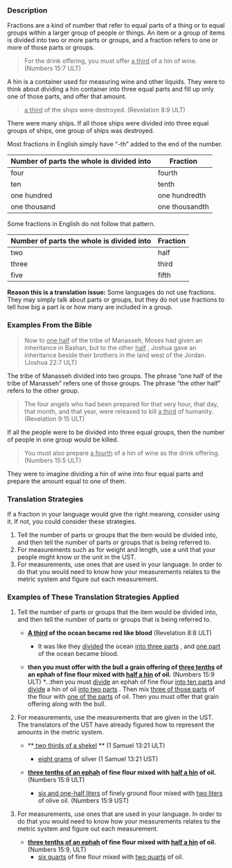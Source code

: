 

### Description

Fractions are a kind of number that refer to equal parts of a thing or to equal groups within a larger group of people or things.  An item or a group of items is divided into two or more parts or groups, and a fraction refers to one or more of those parts or groups.
> For the drink offering, you must offer <u> a third</u> of a hin of wine. (Numbers 15:7 ULT)

A hin is a container used for measuring wine and other liquids. They were to think about dividing a hin container into three equal parts and fill up only one of those parts, and offer that amount.
> <u> a third</u> of the ships were destroyed. (Revelation 8:9 ULT)

There were many ships. If all those ships were divided into three equal groups of ships, one group of ships was destroyed.

Most fractions in English simply have “-th” added to the end of the number.

| Number of parts the whole is divided into | Fraction  |
| -------- | -------- |
| four | fourth |
| ten | tenth |
| one hundred | one hundredth |
| one thousand | one thousandth |


Some fractions in English do not follow that pattern.

| Number of parts the whole is divided into | Fraction  |
| -------- | -------- |
| two | half |
| three | third |
| five | fifth |



**Reason this is a translation issue:** Some languages do not use fractions. They may simply talk about parts or groups, but they do not use fractions to tell how big a part is or how many are included in a group.

### Examples From the Bible

> Now to <u> one half</u> of the tribe of Manasseh, Moses had given an inheritance in Bashan, but to the other <u> half</u> , Joshua gave an inheritance beside their brothers in the land west of the Jordan.  (Joshua 22:7 ULT)

The tribe of Manasseh divided into two groups.  The phrase “one half of the tribe of Manasseh” refers one of those groups. The phrase “the other half” refers to the other group.
> The four angels who had been prepared for that very hour, that day, that month, and that year, were released to kill <u> a third</u> of humanity. (Revelation 9:15 ULT)

If all the people were to be divided into three equal groups, then the number of people in one group would be killed.
> You must also prepare <u> a fourth</u> of a hin of wine as the drink offering. (Numbers 15:5 ULT)

They were to imagine dividing a hin of wine into four equal parts and prepare the amount equal to one of them.

### Translation Strategies

If a fraction in your language would give the right meaning, consider using it. If not, you could consider these strategies.

1. Tell the number of parts or groups that the item would be divided into, and then tell the number of parts or groups that is being referred to.
1. For measurements such as for weight and length, use a unit that your people might know or the unit in the UST.
1. For measurements, use ones that are used in your language. In order to do that you would need to know how your measurements relates to the metric system and figure out each measurement.

### Examples of These Translation Strategies Applied

1. Tell the number of parts or groups that the item would be divided into, and then tell the number of parts or groups that is being referred to.

    * **<u> A third</u> of the ocean became red like blood**  (Revelation 8:8 ULT)
        * It was like they <u> divided</u> the ocean <u> into three parts</u> , and <u> one part</u> of the ocean became blood.

    * **then you must offer with the bull a grain offering of <u> three tenths</u> of an ephah of fine flour mixed with <u> half a hin</u> of oil.**  (Numbers 15:9 ULT)
      *…then you must <u> divide</u> an ephah of fine flour <u> into ten parts</u> and <u> divide</u> a hin of oil <u> into two parts</u> . Then mix <u> three of those parts</u> of the flour with <u> one of the parts</u> of oil. Then you must offer that grain offering along with the bull.

1. For measurements, use the measurements that are given in the UST. The translators of the UST have already figured how to represent the amounts in the metric system.

    * **<u> two thirds of a shekel</u> **  (1 Samuel 13:21 ULT)
        * <u> eight grams</u> of silver (1 Samuel 13:21 UST)

    * **<u> three tenths of an ephah</u> of fine flour mixed with <u> half a hin</u> of oil.**  (Numbers 15:9 ULT)
        * <u> six and one-half liters</u> of finely ground flour mixed with <u> two liters</u> of olive oil. (Numbers 15:9 UST)

1. For measurements, use ones that are used in your language. In order to do that you would need to know how your measurements relates to the metric system and figure out each measurement.

    * **<u> three tenths of an ephah</u> of fine flour mixed with <u> half a hin</u> of oil.**  (Numbers 15:9, ULT)
        * <u> six quarts</u> of fine flour mixed with <u> two quarts</u> of oil.

